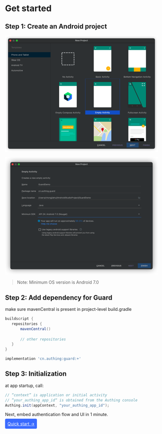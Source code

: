 

# Get started

<LastUpdated/>

## Step 1: Create an Android project

![](./images/create_project1.png)

![image-20220327173229220](./images/create_project2.png)

> Note: Minimum OS version is Android 7.0

## Step 2: Add dependency for Guard

make sure mavenCentral is present in project-level build.gradle

 ```groovy
 buildscript {
    repositories {
        mavenCentral()

        // other repositories
    }
 }
 ```

```groovy
implementation 'cn.authing:guard:+'
```

## Step 3: Initialization

at app startup, call:

```java
// “context” is application or initial activity
// ”your_authing_app_id“ is obtained from the Authing console
Authing.init(appContext, "your_authing_app_id");
```

Next, embed authentication flow and UI in 1 minute.

<span style="background-color: #396aff;a:link:color:#FFF;padding:8px;border-radius: 4px;"><a href="./quick.html" style="color:#FFF;">Quick start →</a>
</span>

